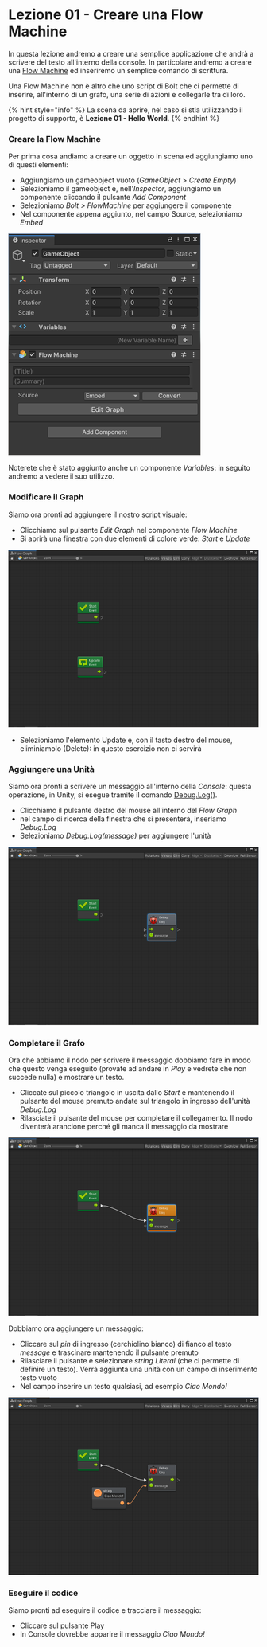 # Lezione 01 - Creare una Flow Machine

In questa lezione andremo a creare una semplice applicazione che andrà a scrivere del testo all'interno della console. In particolare andremo a creare una [Flow Machine](../../alcuni-concetti-base/la-flow-machine.md) ed inseriremo un semplice comando di scrittura.

Una Flow Machine non è altro che uno script di Bolt che ci permette di inserire, all'interno di un grafo, una serie di azioni e collegarle tra di loro.

{% hint style="info" %}
La scena da aprire, nel caso si stia utilizzando il progetto di supporto, è **Lezione 01 - Hello World**.
{% endhint %}

### Creare la Flow Machine

Per prima cosa andiamo a creare un oggetto in scena ed aggiungiamo uno di questi elementi:

* Aggiungiamo un gameobject vuoto \(_GameObject &gt; Create Empty_\)
* Selezioniamo il gameobject e, nell'_Inspector_, aggiungiamo un componente cliccando il pulsante _Add Component_
* Selezioniamo _Bolt &gt; FlowMachine_ per aggiungere il componente
* Nel componente appena aggiunto, nel campo Source, selezioniamo _Embed_

![i componenti Flow Machine e Variables](../../.gitbook/assets/flow-machine-component.png)

Noterete che è stato aggiunto anche un componente _Variables_: in seguito andremo a vedere il suo utilizzo.

### Modificare il Graph

Siamo ora pronti ad aggiungere il nostro script visuale:

* Clicchiamo sul pulsante _Edit Graph_ nel componente _Flow Machine_
* Si aprirà una finestra con due elementi di colore verde: _Start_ e _Update_

![Il Flow Graph](../../.gitbook/assets/flow-graph.png)

* Selezioniamo l'elemento Update e, con il tasto destro del mouse, eliminiamolo \(Delete\): in questo esercizio non ci servirà 

### Aggiungere una Unità

Siamo ora pronti a scrivere un messaggio all'interno della _Console_: questa operazione, in Unity, si esegue tramite il comando [Debug.Log\(\)](https://docs.unity3d.com/Manual/class-Debug.html).

* Clicchiamo il pulsante destro del mouse all'interno del _Flow Graph_
* nel campo di ricerca della finestra che si presenterà, inseriamo _Debug.Log_
* Selezioniamo _Debug.Log\(message\)_ per aggiungere l'unità

![L&apos;unit&#xE0; Debug.Log](../../.gitbook/assets/flow-graph-02.png)

### Completare il Grafo

Ora che abbiamo il nodo per scrivere il messaggio dobbiamo fare in modo che questo venga eseguito \(provate ad andare in _Play_ e vedrete che non succede nulla\) e mostrare un testo.

* Cliccate sul piccolo triangolo in uscita dallo _Start_ e mantenendo il pulsante del mouse premuto andate sul triangolo in ingresso dell'unità _Debug.Log_
* Rilasciate il pulsante del mouse per completare il collegamento. Il nodo diventerà arancione perché gli manca il messaggio da mostrare

![Il collegamento dell&apos;unit&#xE0;](../../.gitbook/assets/flow-graph-03.png)

Dobbiamo ora aggiungere un messaggio:

* Cliccare sul _pin_ di ingresso \(cerchiolino bianco\) di fianco al testo _message_ e trascinare mantenendo il pulsante premuto
* Rilasciare il pulsante e selezionare _string Literal_ \(che ci permette di definire un testo\). Verrà aggiunta una unità con un campo di inserimento testo vuoto
* Nel campo inserire un testo qualsiasi, ad esempio _Ciao Mondo!_

![Il grafo completo](../../.gitbook/assets/flow-graph-04.png)

### Eseguire il codice

Siamo pronti ad eseguire il codice e tracciare il messaggio:

* Cliccare sul pulsante Play
* In Console dovrebbe apparire il messaggio _Ciao Mondo!_



